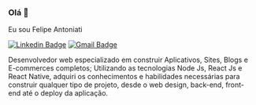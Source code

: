 ### Olá 👋
Eu sou Felipe Antoniati

[![Linkedin Badge](https://img.shields.io/badge/-Felipe-blue?style=flat-square&logo=Linkedin&logoColor=white&link=https://www.linkedin.com/in/)](https://www.linkedin.com/) 
[![Gmail Badge](https://img.shields.io/badge/-antoniati.felipe@gmail.com-c14438?style=flat-square&logo=Gmail&logoColor=white&link=mailto:antoniati.felipe@gmail.com)](mailto:antoniati.felipe@gmail.com)

Desenvolvedor web especializado em construir Aplicativos, Sites, Blogs e E-commerces completos; Utilizando as tecnologias Node Js, React Js e React Native, adquiri os conhecimentos e habilidades necessárias para construir qualquer tipo de projeto, desde o web design, back-end, front-end até o deploy da aplicação.

<!--
**Felipe-Antoniati/Felipe-Antoniati** is a ✨ _special_ ✨ repository because its `README.md` (this file) appears on your GitHub profile.
-->
